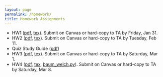 ```yaml
---
layout: page
permalink: /homework/
title: Homework Assignments
---
```


- HW1 ([pdf](../assets/hw/HW1.pdf), [tex](../assets/hw/HW1.tex)). Submit on Canvas or hard-copy to TA by Friday, Jan 31.
- HW2 ([pdf](../assets/hw/HW2.pdf), [tex](../assets/hw/HW2.tex)). Submit on Canvas or hard-copy to TA by Tuesday, Feb 11.
- Quiz Study Guide ([pdf](../assets/hw/QuizStudyGuide.pdf))
- HW3 ([pdf](../assets/hw/HW3.pdf), [tex](../assets/hw/HW3.tex)). Submit on Canvas or hard-copy to TA by Saturday, Mar 1.
- HW4 ([pdf](../assets/hw/HW4.pdf), [tex](../assets/hw/HW4.tex), [baum_welch.py](../assets/hw/baum_welch.py)). Submit on Canvas or hard-copy to TA by Saturday, Mar 8.